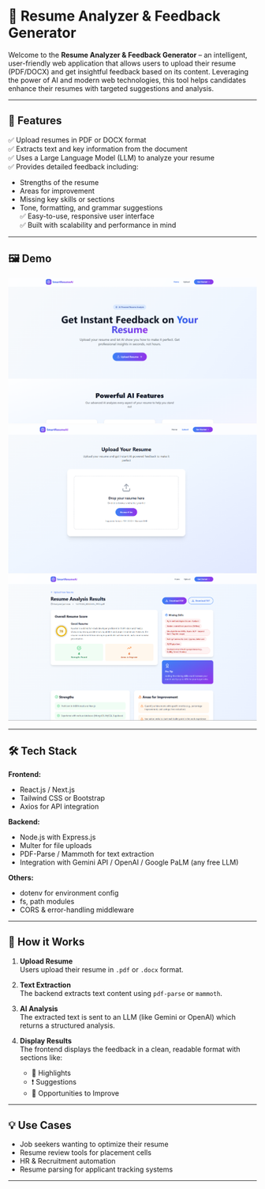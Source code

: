 # 📄 Resume Analyzer & Feedback Generator

Welcome to the **Resume Analyzer & Feedback Generator** – an intelligent, user-friendly web application that allows users to upload their resume (PDF/DOCX) and get insightful feedback based on its content. Leveraging the power of AI and modern web technologies, this tool helps candidates enhance their resumes with targeted suggestions and analysis.

---

## 🚀 Features

✅ Upload resumes in PDF or DOCX format  
✅ Extracts text and key information from the document  
✅ Uses a Large Language Model (LLM) to analyze your resume  
✅ Provides detailed feedback including:

- Strengths of the resume
- Areas for improvement
- Missing key skills or sections
- Tone, formatting, and grammar suggestions  
  ✅ Easy-to-use, responsive user interface  
  ✅ Built with scalability and performance in mind

---

## 🖼️ Demo

![Demo GIF or Screenshot here](captures/cap-1.png)
![Demo GIF or Screenshot here](captures/cap-2.png)
![Demo GIF or Screenshot here](captures/cap-3.png)

---

## 🛠️ Tech Stack

**Frontend:**

- React.js / Next.js
- Tailwind CSS or Bootstrap
- Axios for API integration

**Backend:**

- Node.js with Express.js
- Multer for file uploads
- PDF-Parse / Mammoth for text extraction
- Integration with Gemini API / OpenAI / Google PaLM (any free LLM)

**Others:**

- dotenv for environment config
- fs, path modules
- CORS & error-handling middleware

---

## 🧠 How it Works

1. **Upload Resume**  
   Users upload their resume in `.pdf` or `.docx` format.

2. **Text Extraction**  
   The backend extracts text content using `pdf-parse` or `mammoth`.

3. **AI Analysis**  
   The extracted text is sent to an LLM (like Gemini or OpenAI) which returns a structured analysis.

4. **Display Results**  
   The frontend displays the feedback in a clean, readable format with sections like:
   - 📌 Highlights
   - ❗ Suggestions
   - 🚀 Opportunities to Improve

---

## 💡 Use Cases

- Job seekers wanting to optimize their resume
- Resume review tools for placement cells
- HR & Recruitment automation
- Resume parsing for applicant tracking systems

---

